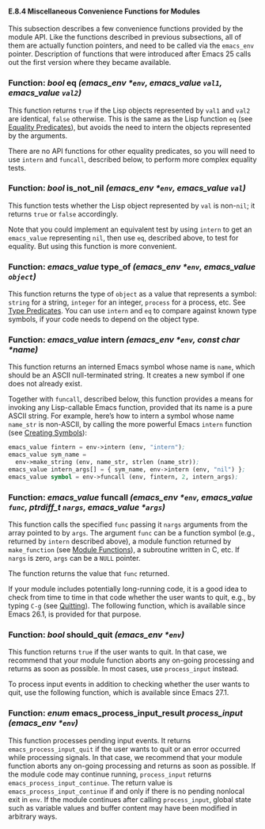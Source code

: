 

#### E.8.4 Miscellaneous Convenience Functions for Modules

This subsection describes a few convenience functions provided by the module API. Like the functions described in previous subsections, all of them are actually function pointers, and need to be called via the `emacs_env` pointer. Description of functions that were introduced after Emacs 25 calls out the first version where they became available.

### Function: *bool* **eq** *(emacs\_env \*`env`, emacs\_value `val1`, emacs\_value `val2`)*

This function returns `true` if the Lisp objects represented by `val1` and `val2` are identical, `false` otherwise. This is the same as the Lisp function `eq` (see [Equality Predicates](Equality-Predicates.html)), but avoids the need to intern the objects represented by the arguments.

There are no API functions for other equality predicates, so you will need to use `intern` and `funcall`, described below, to perform more complex equality tests.

### Function: *bool* **is\_not\_nil** *(emacs\_env \*`env`, emacs\_value `val`)*

This function tests whether the Lisp object represented by `val` is non-`nil`; it returns `true` or `false` accordingly.

Note that you could implement an equivalent test by using `intern` to get an `emacs_value` representing `nil`, then use `eq`, described above, to test for equality. But using this function is more convenient.

### Function: *emacs\_value* **type\_of** *(emacs\_env \*`env`, emacs\_value `object`)*

This function returns the type of `object` as a value that represents a symbol: `string` for a string, `integer` for an integer, `process` for a process, etc. See [Type Predicates](Type-Predicates.html). You can use `intern` and `eq` to compare against known type symbols, if your code needs to depend on the object type.

### Function: *emacs\_value* **intern** *(emacs\_env \*`env`, const char \*name)*

This function returns an interned Emacs symbol whose name is `name`, which should be an ASCII null-terminated string. It creates a new symbol if one does not already exist.

Together with `funcall`, described below, this function provides a means for invoking any Lisp-callable Emacs function, provided that its name is a pure ASCII string. For example, here’s how to intern a symbol whose name `name_str` is non-ASCII, by calling the more powerful Emacs `intern` function (see [Creating Symbols](Creating-Symbols.html)):

```lisp
emacs_value fintern = env->intern (env, "intern");
emacs_value sym_name =
  env->make_string (env, name_str, strlen (name_str));
emacs_value intern_args[] = { sym_name, env->intern (env, "nil") };
emacs_value symbol = env->funcall (env, fintern, 2, intern_args);
```

### Function: *emacs\_value* **funcall** *(emacs\_env \*`env`, emacs\_value `func`, ptrdiff\_t `nargs`, emacs\_value \*`args`)*

This function calls the specified `func` passing it `nargs` arguments from the array pointed to by `args`. The argument `func` can be a function symbol (e.g., returned by `intern` described above), a module function returned by `make_function` (see [Module Functions](Module-Functions.html)), a subroutine written in C, etc. If `nargs` is zero, `args` can be a `NULL` pointer.

The function returns the value that `func` returned.

If your module includes potentially long-running code, it is a good idea to check from time to time in that code whether the user wants to quit, e.g., by typing `C-g` (see [Quitting](Quitting.html)). The following function, which is available since Emacs 26.1, is provided for that purpose.

### Function: *bool* **should\_quit** *(emacs\_env \*`env`)*

This function returns `true` if the user wants to quit. In that case, we recommend that your module function aborts any on-going processing and returns as soon as possible. In most cases, use `process_input` instead.

To process input events in addition to checking whether the user wants to quit, use the following function, which is available since Emacs 27.1.

### Function: *enum* **emacs\_process\_input\_result** *process\_input (emacs\_env \*`env`)*

This function processes pending input events. It returns `emacs_process_input_quit` if the user wants to quit or an error occurred while processing signals. In that case, we recommend that your module function aborts any on-going processing and returns as soon as possible. If the module code may continue running, `process_input` returns `emacs_process_input_continue`. The return value is `emacs_process_input_continue` if and only if there is no pending nonlocal exit in `env`. If the module continues after calling `process_input`, global state such as variable values and buffer content may have been modified in arbitrary ways.
